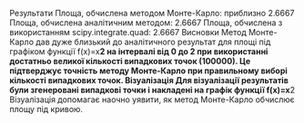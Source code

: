 Результати
Площа, обчислена методом Монте-Карло: приблизно 2.6667
Площа, обчислена аналітичним методом: 2.6667
Площа, обчислена з використанням scipy.integrate.quad: 2.6667
Висновки
Метод Монте-Карло дав дуже близький до аналітичного результат для площі під графіком функції f(x)=x**2 на інтервалі від 0 до 2 при використанні достатньо великої кількості випадкових точок (100000). 
Це підтверджує точність методу Монте-Карло при правильному виборі кількості випадкових точок.
Візуалізація
Для візуалізації результатів були згенеровані випадкові точки і накладені на графік функції 
f(x)=x**2
Візуалізація допомагає наочно уявити, як метод Монте-Карло обчислює площу під кривою.
